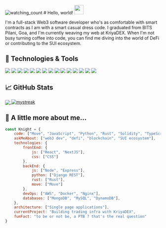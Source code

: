 <img src="https://komarev.com/ghpvc/?username=Kinght-101&color=brightgreen" alt="watching_count" />
# Hello, world! <img src="https://raw.githubusercontent.com/MartinHeinz/MartinHeinz/master/wave.gif" width="30px"> 

I'm a full-stack Web3 software developer who's as comfortable with smart contracts as I am with a smart casual dress code. I graduated from BITS Pilani, Goa, and I'm currently weaving my web at KriyaDEX. When I'm not busy turning coffee into code, you can find me diving into the world of DeFi or contributing to the SUI ecosystem.

## 🔧 Technologies & Tools

![](https://img.shields.io/badge/Code-Move-informational?style=flat&logo=move&logoColor=white&color=2bbc8a)
![](https://img.shields.io/badge/Code-JavaScript-informational?style=flat&logo=javascript&logoColor=white&color=2bbc8a)
![](https://img.shields.io/badge/Code-Python-informational?style=flat&logo=python&logoColor=white&color=2bbc8a)
![](https://img.shields.io/badge/Code-Rust-informational?style=flat&logo=rust&logoColor=white&color=2bbc8a)
![](https://img.shields.io/badge/Code-Solidity-informational?style=flat&logo=solidity&logoColor=white&color=2bbc8a)
![](https://img.shields.io/badge/Code-TypeScript-informational?style=flat&logo=typescript&logoColor=white&color=2bbc8a)
![](https://img.shields.io/badge/Tool-Next.js-informational?style=flat&logo=next.js&logoColor=white&color=2bbc8a)
![](https://img.shields.io/badge/Tool-Docker-informational?style=flat&logo=docker&logoColor=white&color=2bbc8a)
![](https://img.shields.io/badge/Tool-AWS-informational?style=flat&logo=amazon-aws&logoColor=white&color=2bbc8a)
![](https://img.shields.io/badge/Tool-Nginx-informational?style=flat&logo=nginx&logoColor=white&color=2bbc8a)
![](https://img.shields.io/badge/Tool-Node.js-informational?style=flat&logo=node.js&logoColor=white&color=2bbc8a)
![](https://img.shields.io/badge/Tool-Express.js-informational?style=flat&logo=express&logoColor=white&color=2bbc8a)
![](https://img.shields.io/badge/Tool-React.js-informational?style=flat&logo=react&logoColor=white&color=2bbc8a)
![](https://img.shields.io/badge/DB-MongoDB-informational?style=flat&logo=mongodb&logoColor=white&color=2bbc8a)
![](https://img.shields.io/badge/DB-MySQL-informational?style=flat&logo=mysql&logoColor=white&color=2bbc8a)

## &#x1f4c8; GitHub Stats

<a href="https://github.com/Knight-101">
  <img align="center" src="https://github-readme-stats.vercel.app/api/top-langs/?username=Knight-101&hide=java,html&title_color=ffffff&text_color=c9cacc&icon_color=2bbc8a&bg_color=1d1f21" />
</a>

<a href="https://github.com/Knight-101">
<img src="https://github-readme-streak-stats.herokuapp.com/?user=Knight-101&theme=tokyonight" alt="mystreak"/>
</a>

## 📣 A little more about me...  

```javascript
const Knight = {
    code: ["Move", "JavaScript", "Python", "Rust", "Solidity", "TypeScript"],
    askMeAbout: ["web3 dev", "defi", "blockchain", "SUI ecosystem"],
    technologies: {
        frontEnd: {
            js: ["React", "NextJS"],
            css: ["CSS"]
        },
        backEnd: {
            js: ["Node", "Express"],
            python: ["Django REST"],
            rust: ["Rust"],
            move: ["Move"]
        },
        devOps: ["AWS", "Docker", "Nginx"],
        databases: ["MongoDB", "MySQL", "DynamoDB"],
    },
    architecture: ["Single page applications"],
    currentProject: "Building trading infra with KriyaDEX",
    funFact: "to be or not be, a PTB ? that's the real question"
}
